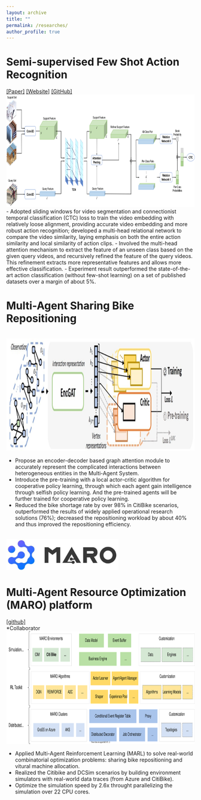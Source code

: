 ```yaml
---
layout: archive
title: ""
permalink: /researches/
author_profile: true
---
```


Semi-supervised Few Shot Action Recognition
======
<span class="links">
  <a href="https://arxiv.org/abs/2011.08410">[Paper]</a>
  <a href="https://xniac.github.io/fsaa" target="_blank">[Website]</a>
  <a href="https://github.com/xniac/Few-shot-action-recognition">[GitHub]</a>
  </span>
<br><img src = "\images\FS_Architecture.png"
    alt = "FS Architecture"
    height = "300" a=""
    />
- Adopted sliding windows for video segmentation and connectionist temporal classification (CTC) loss to train the video embedding with relatively loose alignment, providing accurate video embedding and more robust action recognition; developed a multi-head relational network to compare the video similarity, laying emphasis on both the entire action similarity and local similarity of action clips.
-	Involved the multi-head attention mechanism to extract the feature of an unseen class based on the given query videos, and recursively refined the feature of the query videos. This refinement extracts more representative features and allows more effective classification.
- Experiment result outperformed the state-of-the-art action classification (without few-shot learning) on a set of published datasets over a margin of about 5%.

Multi-Agent Sharing Bike Repositioning
======
<br><img src = "\images\EncGat_Architecture.jpg"
    alt = "EncGat Architecture"
    height = "300" a=""
    />
- Propose an encoder-decoder based graph attention module to accurately represent the complicated interactions between heterogeneous entities in the Multi-Agent System.
- Introduce the pre-training with a local actor-critic algorithm for cooperative policy learning, through which each agent gain intelligence through selfish policy learning. And the pre-trained agents will be further trained for cooperative policy learning.
- Reduced the bike shortage rate by over 98% in CitiBike scenarios, outperformed the results of widely applied operational research solutions (76%); decreased the repositioning workload by about 40% and thus improved the repositioning efficiency.

<br><img src = "\images\marologo.jpg"
    alt = "Maro Logo"
    width = "300" a=""
    /><br>

Multi-Agent Resource Optimization (MARO) platform
======
[\[github\]](https://github.com/microsoft/maro)<br>
*Collaborator
<br><img src = "\images\maro_overview.svg"
    alt = "MARO Overview"
    height = "300" a=""
    />

- Applied Multi-Agent Reinforcement Learning (MARL) to solve real-world combinatorial optimization problems: sharing bike repositioning and vitural machine allocation.
- Realized the Citibike and DCSim scenarios by building environment simulators with real-world data traces (from Azure and CitiBike).
- Optimize the simulation speed by 2.6x throught parallelizing the simulation over 22 CPU cores.